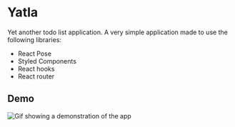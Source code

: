 # Yatla

Yet another todo list application. A very simple application made to use the following libraries:

- React Pose
- Styled Components
- React hooks
- React router

## Demo

![Gif showing a demonstration of the app](https://user-images.githubusercontent.com/29661009/64634367-f8bb0d80-d3f4-11e9-89da-f0f8f4d0e59a.gif)
